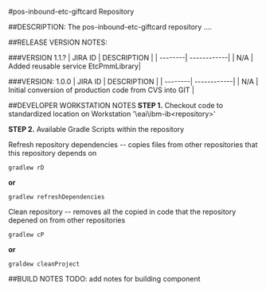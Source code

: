 #pos-inbound-etc-giftcard Repository

##DESCRIPTION:
The pos-inbound-etc-giftcard repository ....

##RELEASE VERSION NOTES:

###VERSION 1.1.?
| JIRA ID | DESCRIPTION |
| --------| ------------|
| N/A     | Added reusable service EtcPmmLibrary| 

###VERSION: 1.0.0
| JIRA ID | DESCRIPTION |
| --------| ------------|
| N/A     | Initial conversion of production code from CVS into GIT |


##DEVELOPER WORKSTATION NOTES
**STEP 1.** Checkout code to standardized location on Workstation '<userhomedir>\eai\ibm-ib\<repository>'

**STEP 2.** Available Gradle Scripts within the repository

Refresh repository dependencies -- copies files from other repositories that this repository depends on

    gradlew rD

**or** 

    gradlew refreshDependencies

Clean repository -- removes all the copied in code that the repository depened on from other repositories

    gradlew cP

**or**

    graldew cleanProject




##BUILD NOTES
TODO: add notes for building component
